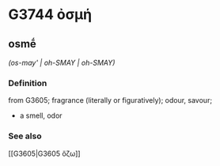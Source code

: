 # G3744 ὀσμή

## osmḗ

_(os-may' | oh-SMAY | oh-SMAY)_

### Definition

from G3605; fragrance (literally or figuratively); odour, savour; 

- a smell, odor

### See also

[[G3605|G3605 ὄζω]]
